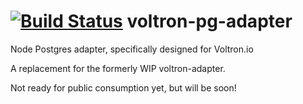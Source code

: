 [![Build Status](https://travis-ci.org/jmreidy/voltron-pg-adapter.png)](https://travis-ci.org/jmreidy/voltron-pg-adapter)
voltron-pg-adapter
==================

Node Postgres adapter, specifically designed for Voltron.io

A replacement for the formerly WIP voltron-adapter.

Not ready for public consumption yet, but will be soon!
